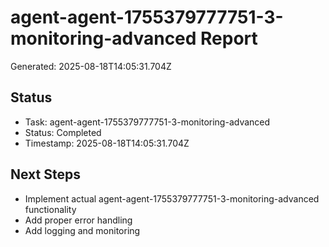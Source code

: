 # agent-agent-1755379777751-3-monitoring-advanced Report

Generated: 2025-08-18T14:05:31.704Z

## Status
- Task: agent-agent-1755379777751-3-monitoring-advanced
- Status: Completed
- Timestamp: 2025-08-18T14:05:31.704Z

## Next Steps
- Implement actual agent-agent-1755379777751-3-monitoring-advanced functionality
- Add proper error handling
- Add logging and monitoring
